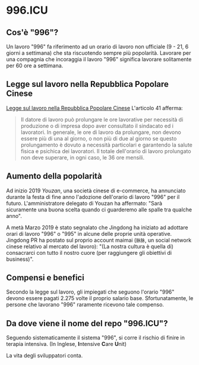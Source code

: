 996.ICU
===

## Cos'è "996"?
Un lavoro "996" fa riferimento ad un orario di lavoro non ufficiale (9 - 21, 6 giorni a settimana) che sta riscuotendo sempre più popolarità.
Lavorare per una compagnia che incoraggia il lavoro "996" significa lavorare solitamente per 60 ore a settimana.

## Legge sul lavoro nella Repubblica Popolare Cinese
[Legge sul lavoro nella Repubblica Popolare Cinese](http://www.china.org.cn/living_in_china/abc/2009-07/15/content_18140508.htm) L'articolo 41 afferma:

> Il datore di lavoro può prolungare le ore lavorative per necessità di produzione o di impresa dopo aver consultato il sindacato ed i lavoratori. In generale, le ore di lavoro da prolungare, non devono essere più di una al giorno, o non più di due al giorno se questo prolungamento è dovuto a necessità particolari e garantendo la salute fisica e psichica dei lavoratori. Il totale dell'orario di lavoro prolungato non deve superare, in ogni caso, le 36 ore mensili.

## Aumento della popolarità

Ad inizio 2019 _Youzan_, una società cinese di e-commerce, ha annunciato durante la festa di fine anno l'adozione dell'orario di lavoro "996" per il futuro. L'amministratore delegato di Youzan ha affermato: "Sarà sicuramente una buona scelta quando ci guarderemo alle spalle tra qualche anno".

A metà Marzo 2019 è stato segnalato che Jingdong ha iniziato ad adottare orari di lavoro "996" o "995" in alcune delle proprie unità operative.
Jingdong PR ha postato sul proprio account maimai (`脉脉`, un social network cinese relativo al mercato del lavoro): "(La nostra cultura è quella di) consacrarci con tutto il nostro cuore (per raggiungere gli obiettivi di business)".

## Compensi e benefici

Secondo la legge sul lavoro, gli impiegati che seguono l'orario "996" devono essere pagati 2.275 volte il proprio salario base. Sfortunatamente, le persone che lavorano "996" raramente ricevono tale compenso.

## Da dove viene il nome del repo "996.ICU"?

Seguendo sistematicamente il sistema "996", si corre il rischio di finire in terapia intensiva. (In Inglese, **I**ntensive **C**are **U**nit)

La vita degli sviluppatori conta.